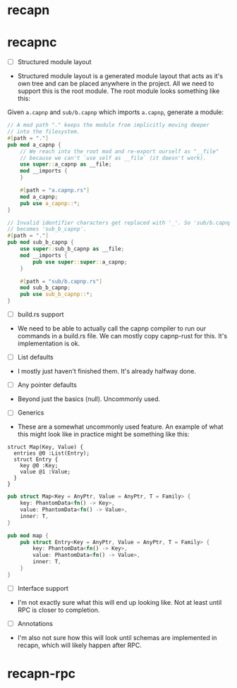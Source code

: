 # recapn

# recapnc

- [ ] Structured module layout
* Structured module layout is a generated module layout that acts as it's own tree and can be placed anywhere in the project. All we need to support this is the root module. The root module looks something like this:

Given `a.capnp` and `sub/b.capnp` which imports `a.capnp`, generate a module:
```rust
// A mod path "." keeps the module from implicitly moving deeper
// into the filesystem.
#[path = "."]
pub mod a_capnp {
    // We reach into the root mod and re-export ourself as "__file"
    // because we can't `use self as __file` (it doesn't work).
    use super::a_capnp as __file;
    mod __imports {
    }

    #[path = "a.capnp.rs"]
    mod a_capnp;
    pub use a_capnp::*;
}

// Invalid identifier characters get replaced with '_'. So 'sub/b.capnp'
// becomes 'sub_b_capnp'.
#[path = "."]
pub mod sub_b_capnp {
    use super::sub_b_capnp as __file;
    mod __imports {
        pub use super::super::a_capnp;
    }

    #[path = "sub/b.capnp.rs"]
    mod sub_b_capnp;
    pub use sub_b_capnp::*;
}
```

- [ ] build.rs support
* We need to be able to actually call the capnp compiler to run our commands in a build.rs file.
  We can mostly copy capnp-rust for this. It's implementation is ok.

- [ ] List defaults
* I mostly just haven't finished them. It's already halfway done.

- [ ] Any pointer defaults
* Beyond just the basics (null). Uncommonly used.

- [ ] Generics
* These are a somewhat uncommonly used feature. An example of what this might look like in practice might be something like this:
```capnp
struct Map(Key, Value) {
  entries @0 :List(Entry);
  struct Entry {
    key @0 :Key;
    value @1 :Value;
  }
}
```

```rust
pub struct Map<Key = AnyPtr, Value = AnyPtr, T = Family> {
    key: PhantomData<fn() -> Key>,
    value: PhantomData<fn() -> Value>,
    inner: T,
}

pub mod map {
    pub struct Entry<Key = AnyPtr, Value = AnyPtr, T = Family> {
        key: PhantomData<fn() -> Key>,
        value: PhantomData<fn() -> Value>,
        inner: T,
    }
}
```

- [ ] Interface support
* I'm not exactly sure what this will end up looking like. Not at least until RPC is closer to completion.

- [ ] Annotations
* I'm also not sure how this will look until schemas are implemented in recapn, which will likely happen after RPC.

# recapn-rpc